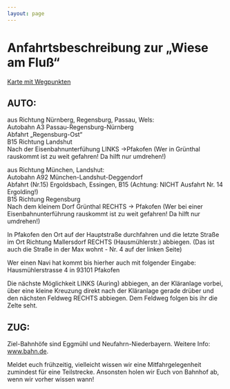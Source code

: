 ```yaml
---
layout: page
---
```


Anfahrtsbeschreibung zur „Wiese am Fluß“
========================================

[Karte mit Wegpunkten](http://maps.google.de/maps/ms?f=q&hl=de&geocode=&q=Pfakofen&ie=UTF8&msa=0&ll=48.768862,12.10968&spn=0.80014,1.867676&z=9&om=1&msid=114864030574137377952.000001137217d530fc8f0) 

AUTO:
-----
aus Richtung Nürnberg, Regensburg, Passau, Wels:   
Autobahn A3 Passau-Regensburg-Nürnberg   
Abfahrt „Regensburg-Ost“   
B15 Richtung Landshut   
Nach der Eisenbahnunterfühung LINKS ->Pfakofen (Wer in Grünthal rauskommt ist zu weit gefahren! Da hilft nur umdrehen!) 

aus Richtung München, Landshut:   
Autobahn A92 München-Landshut-Deggendorf   
Abfahrt (Nr.15) Ergoldsbach, Essingen, B15 (Achtung: NICHT Ausfahrt Nr. 14 Ergolding!)   
B15 Richtung Regensburg   
Nach dem kleinem Dorf Grünthal RECHTS -> Pfakofen (Wer bei einer Eisenbahnunterführung rauskommt ist zu weit gefahren! Da hilft nur umdrehen!)   

In Pfakofen den Ort auf der Hauptstraße durchfahren und die letzte Straße im Ort Richtung Mallersdorf RECHTS (Hausmühlerstr.) abbiegen. (Das ist auch die Straße in der Max wohnt - Nr. 4 auf der linken Seite) 

Wer einen Navi hat kommt bis hierher auch mit folgender Eingabe: Hausmühlerstrasse 4 in 93101 Pfakofen 

Die nächste Möglichkeit LINKS (Auring) abbiegen, an der Kläranlage vorbei, über eine kleine Kreuzung direkt nach der Kläranlage gerade drüber und den nächsten Feldweg RECHTS abbiegen. Dem Feldweg folgen bis ihr die Zelte seht. 

ZUG:
----
Ziel-Bahnhöfe sind Eggmühl und Neufahrn-Niederbayern. Weitere Info: www.bahn.de. 


Meldet euch frühzeitig, vielleicht wissen wir eine Mitfahrgelegenheit zumindest für eine Teilstrecke. Ansonsten holen wir Euch von Bahnhof ab, wenn wir vorher wissen wann!